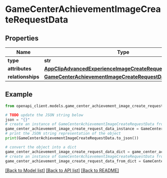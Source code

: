 # GameCenterAchievementImageCreateRequestData


## Properties

Name | Type | Description | Notes
------------ | ------------- | ------------- | -------------
**type** | **str** |  | 
**attributes** | [**AppClipAdvancedExperienceImageCreateRequestDataAttributes**](AppClipAdvancedExperienceImageCreateRequestDataAttributes.md) |  | 
**relationships** | [**GameCenterAchievementImageCreateRequestDataRelationships**](GameCenterAchievementImageCreateRequestDataRelationships.md) |  | 

## Example

```python
from openapi_client.models.game_center_achievement_image_create_request_data import GameCenterAchievementImageCreateRequestData

# TODO update the JSON string below
json = "{}"
# create an instance of GameCenterAchievementImageCreateRequestData from a JSON string
game_center_achievement_image_create_request_data_instance = GameCenterAchievementImageCreateRequestData.from_json(json)
# print the JSON string representation of the object
print(GameCenterAchievementImageCreateRequestData.to_json())

# convert the object into a dict
game_center_achievement_image_create_request_data_dict = game_center_achievement_image_create_request_data_instance.to_dict()
# create an instance of GameCenterAchievementImageCreateRequestData from a dict
game_center_achievement_image_create_request_data_from_dict = GameCenterAchievementImageCreateRequestData.from_dict(game_center_achievement_image_create_request_data_dict)
```
[[Back to Model list]](../README.md#documentation-for-models) [[Back to API list]](../README.md#documentation-for-api-endpoints) [[Back to README]](../README.md)


